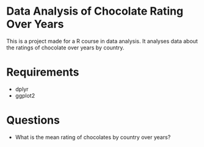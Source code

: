 # Data Analysis of Chocolate Rating Over Years
This is a project made for a R course in data analysis. It analyses data about the ratings of chocolate over years by country.

# Requirements
* dplyr
* ggplot2

# Questions
* What is the mean rating of chocolates by country over years?

